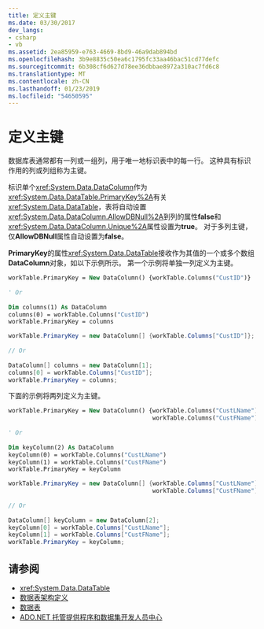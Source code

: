 ```yaml
---
title: 定义主键
ms.date: 03/30/2017
dev_langs:
- csharp
- vb
ms.assetid: 2ea85959-e763-4669-8bd9-46a9dab894bd
ms.openlocfilehash: 3b9e8835c50ea6c1795fc33aa46bac51cd77defc
ms.sourcegitcommit: 6b308cf6d627d78ee36dbbae8972a310ac7fd6c8
ms.translationtype: MT
ms.contentlocale: zh-CN
ms.lasthandoff: 01/23/2019
ms.locfileid: "54650595"
---
```

# <a name="defining-primary-keys"></a>定义主键
数据库表通常都有一列或一组列，用于唯一地标识表中的每一行。 这种具有标识作用的列或列组称为主键。  
  
 标识单个<xref:System.Data.DataColumn>作为<xref:System.Data.DataTable.PrimaryKey%2A>有关<xref:System.Data.DataTable>，表将自动设置<xref:System.Data.DataColumn.AllowDBNull%2A>到列的属性**false**和<xref:System.Data.DataColumn.Unique%2A>属性设置为**true**。 对于多列主键，仅**AllowDBNull**属性自动设置为**false**。  
  
 **PrimaryKey**的属性<xref:System.Data.DataTable>接收作为其值的一个或多个数组**DataColumn**对象，如以下示例所示。 第一个示例将单独一列定义为主键。  
  
```vb  
workTable.PrimaryKey = New DataColumn() {workTable.Columns("CustID")}  
  
' Or  
  
Dim columns(1) As DataColumn  
columns(0) = workTable.Columns("CustID")  
workTable.PrimaryKey = columns  
```  
  
```csharp  
workTable.PrimaryKey = new DataColumn[] {workTable.Columns["CustID"]};  
  
// Or  
  
DataColumn[] columns = new DataColumn[1];  
columns[0] = workTable.Columns["CustID"];  
workTable.PrimaryKey = columns;  
```  
  
 下面的示例将两列定义为主键。  
  
```vb  
workTable.PrimaryKey = New DataColumn() {workTable.Columns("CustLName"), _  
                                         workTable.Columns("CustFName")}  
  
' Or  
  
Dim keyColumn(2) As DataColumn  
keyColumn(0) = workTable.Columns("CustLName")  
keyColumn(1) = workTable.Columns("CustFName")  
workTable.PrimaryKey = keyColumn  
```  
  
```csharp  
workTable.PrimaryKey = new DataColumn[] {workTable.Columns["CustLName"],   
                                         workTable.Columns["CustFName"]};  
  
// Or  
  
DataColumn[] keyColumn = new DataColumn[2];  
keyColumn[0] = workTable.Columns["CustLName"];  
keyColumn[1] = workTable.Columns["CustFName"];  
workTable.PrimaryKey = keyColumn;  
```  
  
## <a name="see-also"></a>请参阅
- <xref:System.Data.DataTable>
- [数据表架构定义](../../../../../docs/framework/data/adonet/dataset-datatable-dataview/datatable-schema-definition.md)
- [数据表](../../../../../docs/framework/data/adonet/dataset-datatable-dataview/datatables.md)
- [ADO.NET 托管提供程序和数据集开发人员中心](https://go.microsoft.com/fwlink/?LinkId=217917)
